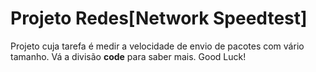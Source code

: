 # Projeto Redes[Network Speedtest]
Projeto cuja tarefa é medir a velocidade de envio de pacotes com vário tamanho. Vá a divisão **code** para saber mais. Good Luck!
